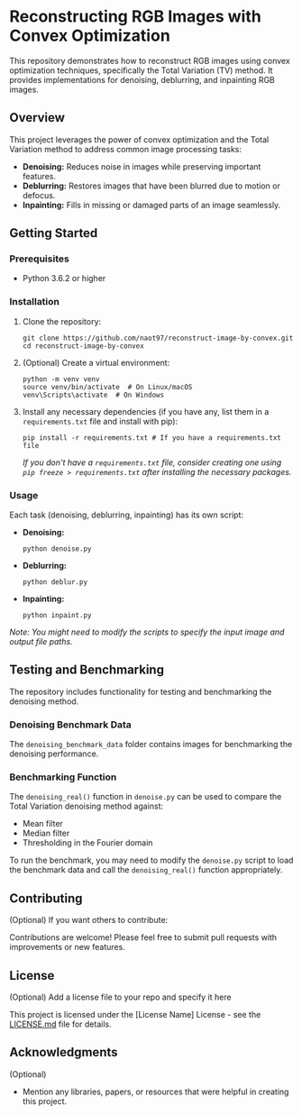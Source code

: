 # Reconstructing RGB Images with Convex Optimization

This repository demonstrates how to reconstruct RGB images using convex optimization techniques, specifically the Total Variation (TV) method. It provides implementations for denoising, deblurring, and inpainting RGB images.

## Overview

This project leverages the power of convex optimization and the Total Variation method to address common image processing tasks:

*   **Denoising:**  Reduces noise in images while preserving important features.
*   **Deblurring:**  Restores images that have been blurred due to motion or defocus.
*   **Inpainting:**  Fills in missing or damaged parts of an image seamlessly.

## Getting Started

### Prerequisites

*   Python 3.6.2 or higher

### Installation

1.  Clone the repository:

    ```
    git clone https://github.com/naot97/reconstruct-image-by-convex.git
    cd reconstruct-image-by-convex
    ```

2.  (Optional) Create a virtual environment:

    ```
    python -m venv venv
    source venv/bin/activate  # On Linux/macOS
    venv\Scripts\activate  # On Windows
    ```

3.  Install any necessary dependencies (if you have any, list them in a `requirements.txt` file and install with pip):

    ```
    pip install -r requirements.txt # If you have a requirements.txt file
    ```
    *If you don't have a `requirements.txt` file, consider creating one using `pip freeze > requirements.txt` after installing the necessary packages.*

### Usage

Each task (denoising, deblurring, inpainting) has its own script:

*   **Denoising:**

    ```
    python denoise.py
    ```

*   **Deblurring:**

    ```
    python deblur.py
    ```

*   **Inpainting:**

    ```
    python inpaint.py
    ```

*Note: You might need to modify the scripts to specify the input image and output file paths.*

## Testing and Benchmarking

The repository includes functionality for testing and benchmarking the denoising method.

### Denoising Benchmark Data

The `denoising_benchmark_data` folder contains images for benchmarking the denoising performance.

### Benchmarking Function

The `denoising_real()` function in `denoise.py` can be used to compare the Total Variation denoising method against:

*   Mean filter
*   Median filter
*   Thresholding in the Fourier domain

To run the benchmark, you may need to modify the `denoise.py` script to load the benchmark data and call the `denoising_real()` function appropriately.

## Contributing

(Optional) If you want others to contribute:

Contributions are welcome!  Please feel free to submit pull requests with improvements or new features.

## License

(Optional) Add a license file to your repo and specify it here

This project is licensed under the [License Name] License - see the [LICENSE.md](LICENSE.md) file for details.

## Acknowledgments

(Optional)

*   Mention any libraries, papers, or resources that were helpful in creating this project.
